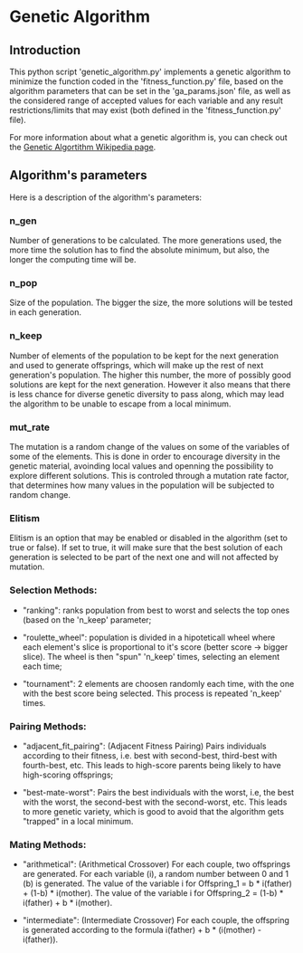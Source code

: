 # Genetic Algorithm

## Introduction
This python script 'genetic_algorithm.py' implements a genetic algorithm to minimize the function coded in the 'fitness_function.py' file, based on the algorithm parameters that can be set in the 'ga_params.json' file, as well as the considered range of accepted values for each variable and any result restrictions/limits that may exist (both defined in the 'fitness_function.py' file).

For more information about what a genetic algorithm is, you can check out the [Genetic Algortithm Wikipedia page](https://en.wikipedia.org/wiki/Genetic_algorithm).


## Algorithm's parameters
Here is a description of the algorithm's parameters:

### n_gen
Number of generations to be calculated. The more generations used, the more time the solution has to find the absolute minimum, but also, the longer the computing time will be.

### n_pop
Size of the population. The bigger the size, the more solutions will be tested in each generation.

### n_keep
Number of elements of the population to be kept for the next generation and used to generate offsprings, which will make up the rest of next generation's population. The higher this number, the more of possibly good solutions are kept for the next generation. However it also means that there is less chance for diverse genetic diversity to pass along, which may lead the algorithm to be unable to escape from a local minimum.

### mut_rate
The mutation is a random change of the values on some of the variables of some of the elements. This is done in order to encourage diversity in the genetic material, avoinding local values and openning the possibility to explore different solutions. This is controled through a mutation rate factor, that determines how many values in the population will be subjected to random change.

### Elitism
Elitism is an option that may be enabled or disabled in the algorithm (set to true or false). If set to true, it will make sure that the best solution of each generation is selected to be part of the next one and will not affected by mutation.

### Selection Methods:
- "ranking": ranks population from best to worst and selects the top ones (based on the 'n_keep' parameter;

- "roulette_wheel": population is divided in a hipoteticall wheel where each element's slice is proportional to it's score (better score -> bigger slice). The wheel is then "spun" 'n_keep' times, selecting an element each time;

- "tournament": 2 elements are choosen randomly each time, with the one with the best score being selected. This process is repeated 'n_keep' times.


### Pairing Methods:
- "adjacent_fit_pairing": (Adjacent Fitness Pairing) Pairs individuals according to their fitness, i.e. best with second-best, third-best with fourth-best, etc. This leads to high-score parents being likely to have high-scoring offsprings;

- "best-mate-worst": Pairs the best individuals with the worst, i.e, the best with the worst, the second-best with the second-worst, etc. This leads to more genetic variety, which is good to avoid that the algorithm gets "trapped" in a local minimum.


### Mating Methods:
- "arithmetical": (Arithmetical Crossover) For each couple, two offsprings are generated. For each variable (i), a random number between 0 and 1 (b) is generated.
The value of the variable i for Offspring_1 = b * i(father) + (1-b) * i(mother).
The value of the variable i for Offspring_2 = (1-b) * i(father) + b * i(mother).

- "intermediate": (Intermediate Crossover) For each couple, the offspring is generated according to the formula i(father) + b * (i(mother) - i(father)).

